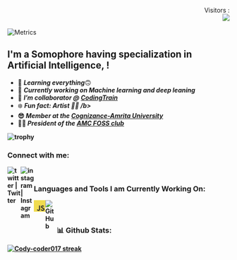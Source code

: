 
<p align="right"> 
  Visitors :<br>
  <img src="https://profile-counter.glitch.me/Cody-coder017/count.svg" />
</p>
<p>

    
![Metrics](https://metrics.lecoq.io/Cody-coder017?template=classic&isocalendar=1&languages=1&introduction=1&activity=1&achievements=1&notable=1&isocalendar.duration=half-year&languages.limit=8&languages.sections=most-used&languages.colors=github&languages.threshold=0%25&languages.indepth=false&languages.analysis.timeout=15&languages.categories=markup%2C%20programming&languages.recent.categories=markup%2C%20programming&languages.recent.load=300&languages.recent.days=14&introduction.title=true&activity.limit=5&activity.load=300&activity.days=14&activity.filter=all&activity.visibility=all&activity.timestamps=false&achievements.threshold=C&achievements.secrets=true&achievements.display=compact&achievements.limit=0&notable.from=all&notable.repositories=true&config.timezone=Asia%2FCalcutta&config.twemoji=true&config.display=large)


## I'm a Somophore having specialization in Artificial Intelligence, !

- 🔅 <i><b>Learning everything</b></i>🙃
- 🔮 <i><b>Currently working on Machine learning and deep leaning </b></i>
- 📰 <i><b>I’m collaborator @ [CodingTrain](https://thecodingtrain.com/)</b></i>
- ❄️ <i><b>Fun fact: Artist 🧑‍🎨 /b></i>
- 😎 <i><b>Member at the [Cognizance-Amrita University][cognizance]  </b></i>
- 👨‍💼 <i><b>President of the [AMC FOSS club][AMC FOSS]   </b></i>

![trophy](https://github-profile-trophy.vercel.app/?username=Cody-coder017&theme=onedark&row=2&column=4)

### Connect with me:
[<img align="left" alt="twitter | Twitter" width="30px" src="https://image.flaticon.com/icons/png/512/733/733579.png" />][twitter]
[<img align="left" alt="instagram | Instagram" width="30px" src="https://image.flaticon.com/icons/png/512/2111/2111463.png" />][instagram]
<br />

### Languages and Tools I am Currently Working On:
<img align="left" alt="JavaScript" width="26px" src="https://raw.githubusercontent.com/github/explore/80688e429a7d4ef2fca1e82350fe8e3517d3494d/topics/javascript/javascript.png" />
<img align="left" alt="GitHub" width="26px" src="https://image.flaticon.com/icons/png/512/270/270798.png" />
<br />
<br />

### 📊 Github Stats:
<p align="left">
    <a href="https://github.com/Cody-coder017/github-readme-streak-stats">
        <img title="" alt="Cody-coder017 streak" src="https://github-readme-streak-stats.herokuapp.com?user=Cody-coder017&theme=neon-dark&hide_border=false&border=DD0404&ring=00DDCD&background=000000&stroke=00DDFA&fire=DD09DC&currStreakNum=DD0208"/>
    </a>
</p>

[twitter]: https://twitter.com/Cody_coder017
[cognizance]: https://github.com/cognizance-amrita
[instagram]: https://www.instagram.com/_venkat.mr.vk_/
 [AMC FOSS]: https://amcfoss.wixsite.com/home/



<!---
Cody-coder017/Cody-coder017 is a ✨ special ✨ repository because its `README.md` (this file) appears on your GitHub profile.
You can click the Preview link to take a look at your changes.
--->
